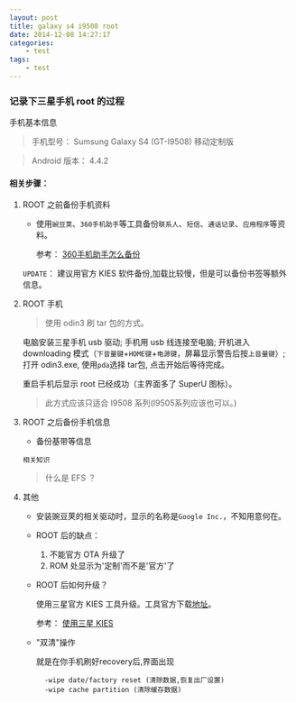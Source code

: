 ```yaml
--- 
layout: post
title: galaxy s4 i9508 root
date: 2014-12-08 14:27:17
categories:
    - test
tags:
    - test
---
```

### 记录下三星手机 root 的过程

手机基本信息

> 手机型号： Sumsung Galaxy S4 (GT-I9508) 移动定制版

> Android 版本： 4.4.2

#### 相关步骤：

1. ROOT 之前备份手机资料
    - 使用`豌豆荚`、`360手机助手`等工具备份`联系人`、`短信`、`通话记录`、`应用程序`等资料。

        参考： [360手机助手怎么备份](http://jingyan.baidu.com/article/95c9d20d94d348ec4e7561bb.html)

    `UPDATE`： 建议用官方 KIES 软件备份,加载比较慢，但是可以备份书签等额外信息。

2. ROOT 手机

    > 使用 odin3 刷 tar 包的方式。

    电脑安装三星手机 usb 驱动;
    手机用 usb 线连接至电脑;
    开机进入 downloading 模式（`下音量键`+`HOME键`+`电源键`，屏幕显示警告后按`上音量键`）;
    打开 odin3.exe, 使用`pda`选择 tar包, 点击开始后等待完成。

    重启手机后显示 root 已经成功（主界面多了 SuperU 图标）。

    > 此方式应该只适合 I9508 系列(I9505系列应该也可以。)


3. ROOT 之后备份手机信息

    - 备份基带等信息

    `相关知识`
    > 什么是 EFS ？

4. 其他
    - 安装豌豆荚的相关驱动时，显示的名称是`Google Inc.`，不知用意何在。

    - ROOT 后的缺点：

        1. 不能官方 OTA 升级了
        2. ROM 处显示为'定制'而不是'官方'了

    - ROOT 后如何升级？

        使用三星官方 KIES 工具升级。工具官方下载[地址](http://www.samsung.com/cn/support/usefulsoftware/KIES/)。

        参考： [使用三星 KIES](http://jingyan.baidu.com/article/e9fb46e1bc12367520f76662.html)

    - "双清"操作

        就是在你手机刷好recovery后,界面出现

            -wipe date/factory reset (清除数据,恢复出厂设置)
            -wipe cache partition (清除缓存数据)
